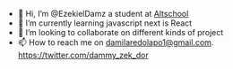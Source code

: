 - 👋 Hi, I’m @EzekielDamz a student at [Altschool](https://altschool.com)
- 🌱 I’m currently learning javascript next is React
- 💞️ I’m looking to collaborate on different kinds of project
- 📫 How to reach me on damilaredolapo1@gmail.com.  https://twitter.com/dammy_zek_dor

<!---
EzekielDamz/EzekielDamz is a ✨ special ✨ repository because its `README.md` (this file) appears on your GitHub profile.
You can click the Preview link to take a look at your changes.
--->
